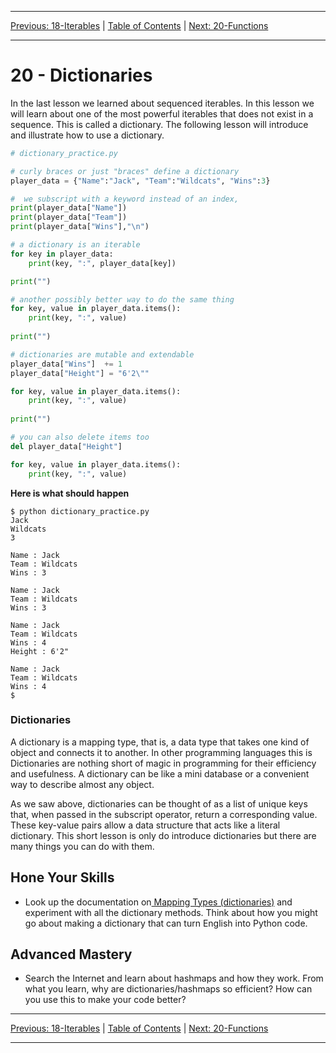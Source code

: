 <!-- Navigation -->

---

[Previous: 18-Iterables](./18-Iterables.md) | [Table of Contents](./00-Table-of-Contents.md) | [Next: 20-Functions](./20-Functions.md)

---
<!-- End Navigation -->

# 20 - Dictionaries

In the last lesson we learned about sequenced iterables. In this lesson we will learn about one of the most powerful iterables that does not exist in a sequence. This is called a dictionary. The following lesson will introduce and illustrate how to use a dictionary.

```python
# dictionary_practice.py

# curly braces or just "braces" define a dictionary
player_data = {"Name":"Jack", "Team":"Wildcats", "Wins":3}

#  we subscript with a keyword instead of an index,
print(player_data["Name"])
print(player_data["Team"])
print(player_data["Wins"],"\n")

# a dictionary is an iterable
for key in player_data:
    print(key, ":", player_data[key])

print("")

# another possibly better way to do the same thing
for key, value in player_data.items():
    print(key, ":", value)
    
print("")

# dictionaries are mutable and extendable
player_data["Wins"]  += 1
player_data["Height"] = "6'2\""

for key, value in player_data.items():
    print(key, ":", value)
    
print("")

# you can also delete items too
del player_data["Height"]

for key, value in player_data.items():
    print(key, ":", value)
```

**Here is what should happen**

```
$ python dictionary_practice.py
Jack
Wildcats
3 

Name : Jack
Team : Wildcats
Wins : 3

Name : Jack
Team : Wildcats
Wins : 3

Name : Jack
Team : Wildcats
Wins : 4
Height : 6'2"

Name : Jack
Team : Wildcats
Wins : 4
$
```

### Dictionaries

A dictionary is a mapping type, that is, a data type that takes one kind of object and connects it to another. In other programming languages this is Dictionaries are nothing short of magic in programming for their efficiency and usefulness. A dictionary can be like a mini database or a convenient way to describe almost any object.

As we saw above, dictionaries can be thought of as a list of unique keys that, when passed in the subscript operator, return a corresponding value. These key-value pairs allow a data structure that acts like a literal dictionary. This short lesson is only do introduce dictionaries but there are many things you can do with them.

<!-- Continue Here -->

## Hone Your Skills

- Look up the documentation on[ Mapping Types (dictionaries)](https://docs.python.org/3/library/stdtypes.html#mapping-types-dict) and experiment with all the dictionary methods. Think about how you might go about making a dictionary that can turn English into Python code.

## Advanced Mastery

- Search the Internet and learn about hashmaps and how they work. From what you learn, why are dictionaries/hashmaps so efficient? How can you use this to make your code better?

<!-- Navigation -->

---

[Previous: 18-Iterables](./18-Iterables.md) | [Table of Contents](./00-Table-of-Contents.md) | [Next: 20-Functions](./20-Functions.md)

---
<!-- End Navigation -->
